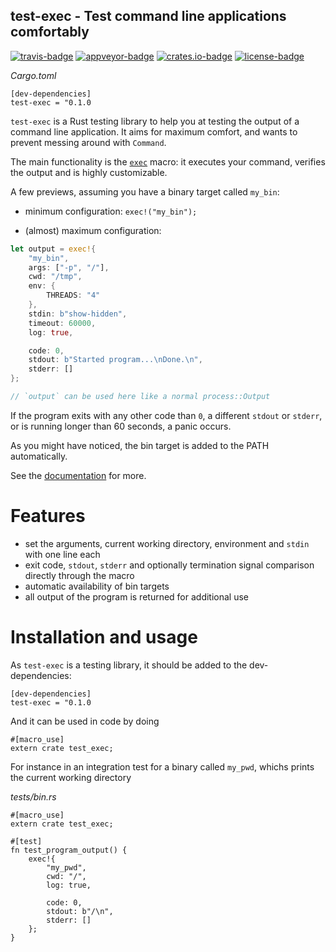 ## test-exec - Test command line applications comfortably

[![travis-badge]][travis]
[![appveyor-badge]][appveyor]
[![crates.io-badge]][crates.io]
[![license-badge]][license]

[travis-badge]: https://img.shields.io/travis/com/Draphar/test-exec.svg?branch=master&style=flat-square
[travis]: https://travis-ci.com/Draphar/mkpasswd
[appveyor-badge]: https://img.shields.io/appveyor/ci/Draphar/test-exec.svg?style=flat-square
[appveyor]: https://ci.appveyor.com/project/Draphar/test-exec
[crates.io-badge]: https://img.shields.io/crates/v/test-exec.svg?style=flat-square
[crates.io]: https://crates.io/crates/test-exec
[license-badge]: https://img.shields.io/crates/l/test-exec.svg?style=flat-square
[license]: https://github.com/Draphar/test-exec/blob/master/LICENSE

*Cargo.toml*
```
[dev-dependencies]
test-exec = "0.1.0
```

`test-exec` is a Rust testing library to help you at testing the output of a command line application.
It aims for maximum comfort, and wants to prevent messing around with `Command`.

The main functionality is the [`exec`][exec-doc] macro:
it executes your command, verifies the output and is highly customizable.

A few previews, assuming you have a binary target called `my_bin`:

- minimum configuration:
    `exec!("my_bin");`
    
- (almost) maximum configuration:
```rust
let output = exec!{
    "my_bin",
    args: ["-p", "/"],
    cwd: "/tmp",
    env: {
        THREADS: "4"
    },
    stdin: b"show-hidden",
    timeout: 60000,
    log: true,

    code: 0,
    stdout: b"Started program...\nDone.\n",
    stderr: []
};

// `output` can be used here like a normal process::Output
```

If the program exits with any other code than `0`, a different `stdout` or `stderr`,
or is running longer than 60 seconds, a panic occurs.
    
As you might have noticed, the bin target is added to the PATH automatically.

See the [documentation][exec-doc] for more.

# Features

- set the arguments, current working directory, environment and `stdin` with one line each
- exit code, `stdout`, `stderr` and optionally termination signal comparison directly through the macro
- automatic availability of bin targets
- all output of the program is returned for additional use

# Installation and usage

As `test-exec` is a testing library, it should be added to the dev-dependencies:

```
[dev-dependencies]
test-exec = "0.1.0
```

And it can be used in code by doing

```
#[macro_use]
extern crate test_exec;
```

For instance in an integration test for a binary called `my_pwd`, whichs prints the current working directory

*tests/bin.rs*
```
#[macro_use]
extern crate test_exec;

#[test]
fn test_program_output() {
    exec!{
        "my_pwd",
        cwd: "/",
        log: true,
        
        code: 0,
        stdout: b"/\n",
        stderr: []
    };
}
```

[exec-doc]: https://docs.rs/test-exec/0.1.0/test-exec/exec
